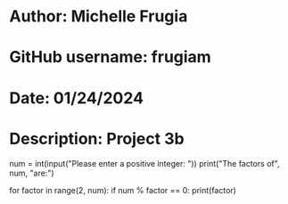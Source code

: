 # Author: Michelle Frugia
# GitHub username: frugiam
# Date: 01/24/2024
# Description: Project 3b

num = int(input("Please enter a positive integer: "))
print("The factors of", num, "are:")

for factor in range(2, num):
    if num % factor == 0:
        print(factor)
